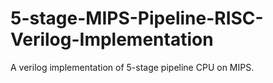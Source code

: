 # 5-stage-MIPS-Pipeline-RISC-Verilog-Implementation
A verilog implementation of 5-stage pipeline CPU on MIPS.
